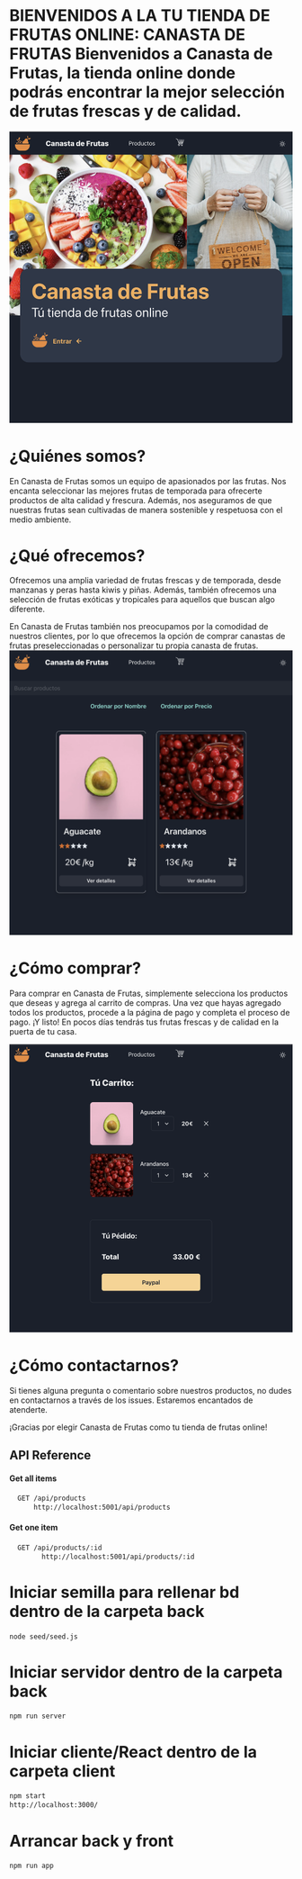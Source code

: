 
# BIENVENIDOS A LA TU TIENDA DE FRUTAS ONLINE: CANASTA DE FRUTAS Bienvenidos a Canasta de Frutas, la tienda online donde podrás encontrar la mejor selección de frutas frescas y de calidad.

![Home](./client/public/Assets/Home.png)


# ¿Quiénes somos? 
En Canasta de Frutas somos un equipo de apasionados por las frutas. Nos encanta seleccionar las mejores frutas de temporada para ofrecerte productos de alta calidad y frescura. Además, nos aseguramos de que nuestras frutas sean cultivadas de manera sostenible y respetuosa con el medio ambiente.

# ¿Qué ofrecemos? 
Ofrecemos una amplia variedad de frutas frescas y de temporada, desde manzanas y peras hasta kiwis y piñas. Además, también ofrecemos una selección de frutas exóticas y tropicales para aquellos que buscan algo diferente.

En Canasta de Frutas también nos preocupamos por la comodidad de nuestros clientes, por lo que ofrecemos la opción de comprar canastas de frutas preseleccionadas o personalizar tu propia canasta de frutas.
![Home](./client/public/Assets/Productos.png)


#  ¿Cómo comprar? 
Para comprar en Canasta de Frutas, simplemente selecciona los productos que deseas y agrega al carrito de compras. Una vez que hayas agregado todos los productos, procede a la página de pago y completa el proceso de pago. ¡Y listo! En pocos días tendrás tus frutas frescas y de calidad en la puerta de tu casa.

![Home](./client/public/Assets/Carrito.png)


# ¿Cómo contactarnos? 
Si tienes alguna pregunta o comentario sobre nuestros productos, no dudes en contactarnos a través de los issues. Estaremos encantados de atenderte.

¡Gracias por elegir Canasta de Frutas como tu tienda de frutas online!


## API Reference

#### Get all items

```http
  GET /api/products
      http://localhost:5001/api/products

```

#### Get one item

```http
  GET /api/products/:id
        http://localhost:5001/api/products/:id

```


# Iniciar semilla para rellenar bd dentro de la carpeta back

    node seed/seed.js  

# Iniciar servidor dentro de la carpeta back

    npm run server

# Iniciar cliente/React dentro de la carpeta client

    npm start
    http://localhost:3000/


# Arrancar back y front 
    npm run app



